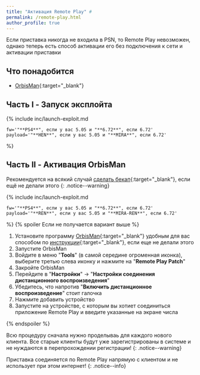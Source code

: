 ```yaml
---
title: "Активация Remote Play" #
permalink: /remote-play.html
author_profile: true
---
```


Если приставка никогда не входила в PSN, то Remote Play невозможен, однако теперь есть способ активации его без подключения к сети и активации приставки

## Что понадобится

* [OrbisMan](https://psarchive.darksoftware.xyz/ORBISMAN_BETA.pkg){:target="_blank"}

## Часть I - Запуск эксплойта

{% include inc/launch-exploit.md 

	fw='"**PS4**", если у вас 5.05 и "**6.72**", если 6.72'
	payload='"**HEN**", если у вас 5.05 и "**MIRA**", если 6.72'

%}

## Часть II - Активация OrbisMan 

Рекомендуется на всякий случай [сделать бекап](backup){:target="_blank"}, если ещё не делали этого
{: .notice--warning}


{% include inc/launch-exploit.md 

	fw='"**PS4**", если у вас 5.05 и "**6.72**", если 6.72'
	payload='"**REN**", если у вас 5.05 и "**MIRA-REN**", если 6.72'

%}
{% spoiler Если не получается вариант выше %}

1. Установите программу [OrbisMan](https://psarchive.darksoftware.xyz/ORBISMAN_BETA.pkg){:target="_blank"} удобным для вас способом по [инструкции](games){:target="_blank"}, если еще не делали этого
1. Запустите OrbisMan 
1. Войдите в меню "**Tools**" (в самой середине огроменная иконка), выберите третью слева иконку и нажмите на "**Remote Play Patch**"
1. Закройте OrbisMan 
1. Перейдите в "**Настройки**" -> "**Настройки соединения дистанционного воспроизведения**" 
1. Убедитесь, что напротив "**Включить дистанционное воспроизведение**" стоит галочка
1. Нажмите добавить устройство
1. Запустите на устройстве, с которым вы хотиет соединиться приложение Remote Play и введите указанные на экране числа 

{% endspoiler %}

Всю процедуру сначала нужно проделываь для каждого нового клиента. Все старые клиенты будут уже зарегистрированы в системе и не нуждаются в перепрохождении регистрации!
{: .notice--warning}

Приставка соединяется по Remote Play напрямую с клиентом и не использует при этом интернет!
{: .notice--info}